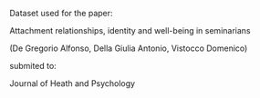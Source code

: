 Dataset used for the paper:

Attachment relationships, identity and well-being in seminarians

(De Gregorio Alfonso, Della Giulia Antonio, Vistocco Domenico)


submited to:

Journal of Heath and Psychology 
